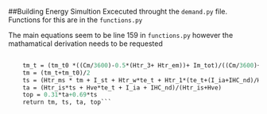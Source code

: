 ##Building Energy Simultion
Excecuted throught the `demand.py` file. Functions for this are in the `functions.py`

The main equations seem to be line 159 in `functions.py` however the mathamatical derivation needs to be requested

```def Calc_Tm(Htr_3,Htr_1,tm_t0,Cm,Htr_em,Im_tot,Htr_ms,I_st,Htr_w,te_t,I_ia,IHC_nd,Hve,Htr_is):
 
    tm_t = (tm_t0 *((Cm/3600)-0.5*(Htr_3+ Htr_em))+ Im_tot)/((Cm/3600)+0.5*(Htr_3+Htr_em)) 
    tm = (tm_t+tm_t0)/2
    ts = (Htr_ms * tm + I_st + Htr_w*te_t + Htr_1*(te_t+(I_ia+IHC_nd)/Hve))/(Htr_ms+Htr_w+Htr_1)
    ta = (Htr_is*ts + Hve*te_t + I_ia + IHC_nd)/(Htr_is+Hve)
    top = 0.31*ta+0.69*ts
    return tm, ts, ta, top```